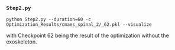 ### `Step2.py`

`python Step2.py --duration=60 -c Optimization_Results/cmaes_spinal_2/_62.pkl --visualize`

with Checkpoint 62 being the result of the optimization without the exoskeleton.  
